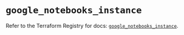 # `google_notebooks_instance`

Refer to the Terraform Registry for docs: [`google_notebooks_instance`](https://registry.terraform.io/providers/hashicorp/google/6.19.0/docs/resources/notebooks_instance).
